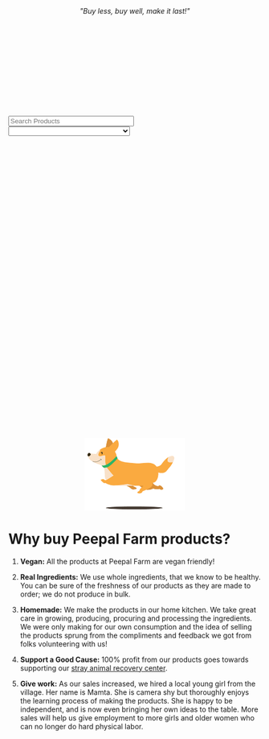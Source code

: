 <!--
Title: Good Products
Scripts: 	
- https://www.e-junkie.com/e-junkie-shop-script.js
- https://code.jquery.com/jquery-3.2.1.min.js
- https://cdnjs.cloudflare.com/ajax/libs/fancybox/3.2.5/jquery.fancybox.min.js
Javascript: var cat=window.location.search.split('&c=')[1]; if (!cat) cat=''; else cat=decodeURIComponent(cat); console.log("catv2:"+cat); var ej = new EJ_Shop({client_id:328984,offset:8,lazy_loading_eff:400,filters:[cat],pinned:['pntbtr','vgnt150', 'vgnsnk','1566554','1562738','1562739','1564515'],pinned_down:['1556436', '1556552', '1556556','1566570','1566568','1566569','1566571','1556435']}); function ej_shop(x){ x.products.forEach(function(y){ if((y.needs_options == "true" || y.needs_advance_options == "true") && document.getElementById("button_element_"+y.id)){ document.getElementById("button_element_"+y.id).innerHTML = "View Options"; document.getElementById("button_element_"+y.id).setAttribute('onclick',''); } }); var pg=['pntbtr']; if(true) { pg.forEach(function(y){ if (document.getElementById('row_'+y)) document.getElementById('row_'+y).onclick = function(e) { e.preventDefault(); window.location.href = "/?p=product&i="+y; } }); } var tmp = "<option value=''>All</option>"; if(x.available_filters != null) x.available_filters.forEach(function(y){ tmp += "<option value='"+y+"' "+(cat.toLowerCase()==y.toLowerCase()?'selected':'')+">"+y+"</option>" }); document.getElementById("ej_filter_handler").innerHTML = tmp;  }
-->
<link href="https://cdnjs.cloudflare.com/ajax/libs/fancybox/3.2.5/jquery.fancybox.min.css" rel="stylesheet">
<style>
.input_div{
	margin-top: 10px;
	margin-bottom: 15px;
}
.input_div input{ width: 48%; margin-right: 1%; }
.input_div select{ width: 48%; margin-right: 1%; }
.row{
	margin-bottom: 20px;
}
.cart_btn{
	text-decoration: none;
	background-color: #009900;
	padding: 10px;
	border-radius: 3px;
	color: #fff;
	margin-top: 15px;
	display: block;
	width: fit-content;
	line-height: 0px;
}
.cart_btn:hover{
	color: white
}
.label{
	margin-top: 10px;
}
.input, select{
	margin-bottom: 0px;
}
.SndCol{
	padding: 20px;
}
.mobile-friendly{
	display: none;
}
.desktop-friendly{
	display: block;
}
.index{        
    width: 32%;
    max-width: 32%;
    min-width: 32%;
    display: inline-block;
    vertical-align: bottom;
}
@media(max-width: 600px){
	.index{
		min-width: 100%;
		margin: 0 auto;
		margin-bottom: -10px;
	}
	.cart_btn{ width: 100%; }
	.SndCol{
		padding: 0px;
	}
	.mobile-friendly{
		display: block;
	}
	img.mobile-friendly{
		width: auto !important;
    		max-width: 100%;
    		height: auto;
	}
	.desktop-friendly{
		display: none;
	}
	.thumbnail_holder{
		max-height: 350px;
		min-height: 350px;
	}
}
.modal {
	max-width: 800px;
	font-family: 'Raleway';
}
.modal img{
    display: block;
    max-width: 100%;
    margin: 20px;
}
</style>
<center><i>"Buy less, buy well, make it last!"</i></center>

<div class="input_div" style="margin-top: 5vh">
	<input class="input" type="text" placeholder="Search Products" id="ej_search_handler">
	<!-- <select id="ej_sort_handler">
		<option value="Latest">Latest</option>
		<option value="Popular">Popular</option>
	</select> -->
	<select id="ej_filter_handler"></select>
</div>
<div class="row">
  <div id="app_container">
    <img src="/images/loadinganimation.gif" style="max-width: 200px;margin: 0 auto;margin-top: 15vh;display: block;">
  </div>
</div>
<div id="listing_template" hidden>
    <div class="index" id="{identifier}" style="{style}">
        <div id="row_{number}" style="padding: 5px;" data-fancybox data-src="#modal_{identifier}">
            <p><strong>{title}</strong><br/>{tagline}</p>
	    <div class="desktop-friendly thumbnail_holder" style="background-image: url('{thumbnail}');height: 180px;background-size: cover;width: 100%;"></div>
	    <img class="mobile-friendly" src="{thumbnail}" alt="{title}" title="{title}">
            {form}
            <p>₹{price}</p>
            <button type="button" id="button_element_{id}" class="cart_btn {button_class}" onclick="{onclick}">
                Add To Cart
                </button>   
            {/form}
        </div>    
    </div>
    <div class="modal" id="modal_{identifier}" style="display: none">
        <div class="row" style="text-align: left">
            <div class="one-half column">
                <p><strong>{title}</strong></p>
                <!-- <img src="{custom_thumbnail}" alt="{title}" title="{title}">-->
                <quote style="font-size: 14px;">{description}</quote>
                <div class="desktop-friendly">
                    {form}
                    {options_template}
                    <p>₹{price}</p>
                    <button type="button" class="cart_btn {button_class}" onclick="{onclick}">
                    Add To Cart
                    </button>
                    {/form}
                </div>
            </div>
            <div class="one-half column SndCol"> 
                <p style="font-size: 14px;">
			{details}
		</p>
                <div class="mobile-friendly">
                    {form}
                    {options_template}
                    <p>₹{price}</p>
                    <button type="button" class="cart_btn {button_class}" onclick="{onclick}">
                    Add To Cart
                    </button>
                    {/form}
                </div>
            </div>    
        </div>
    </div>
</div>

<div id="dropdown_template" hidden>
	<label class="label">{label}</label>
	{hidden}
	<select name="{name}" style="max-width: 250px">{options}</select>
</div>
<div id="text_template" hidden>
	<label class="label">{label}</label>
	<input class="input" type="text" placeholder="{placeholder}" name="{name}">
	{hidden}
</div>

<a name="story"></a>

Why buy Peepal Farm products?
==

1. **Vegan:** All the products at Peepal Farm are vegan friendly! 

2. **Real Ingredients:** We use whole ingredients, that we know to be healthy. You can be sure of the freshness of our products as they are made to order; we do not produce in bulk.

3. **Homemade:** We make the products in our home kitchen. We take great care in growing, producing, procuring and processing the ingredients. We were only making for our own consumption and the idea of selling the products sprung from the compliments and feedback we got from folks volunteering with us!

4. **Support a Good Cause:** 100% profit from our products goes towards supporting our [stray animal recovery center](/?p=recovery).

5. **Give work:** As our sales increased, we hired a local young girl from the village. Her name is Mamta. She is camera shy but thoroughly enjoys the learning process of making the products. She is happy to be independent, and is now even bringing her own ideas to the table. More sales will help us give employment to more girls and older women who can no longer do hard physical labor.
